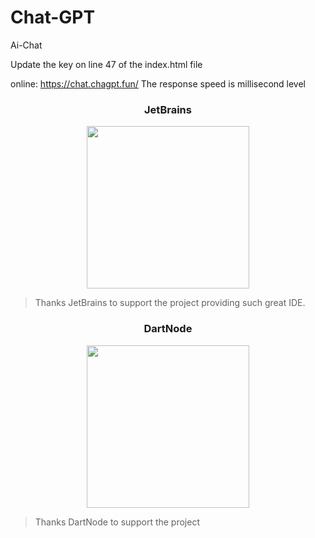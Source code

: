 # Chat-GPT
Ai-Chat

Update the key on line 47 of the index.html file

online: https://chat.chagpt.fun/    The response speed is millisecond level




<h3 align="center">JetBrains</h3>

<p align="center">
  <a href="https://www.jetbrains.com/?from=chatgpt-html">
    <img width="260px" src="https://user-images.githubusercontent.com/120544710/225796807-ac16cbe7-10b1-49d2-9f31-39f421a9d5c1.png">
  </a>
</p>

> Thanks JetBrains to support the project providing such great IDE.




<h3 align="center">DartNode</h3>

<p align="center">
  <a href="https://dartnode.com/?from=chatgpt-html">
    <img width="260px" src="![white_color_full](https://github.com/sbaliyun/chatgpt-html/assets/120544710/04b66e39-e7ad-4c75-b637-b95e8392b1bd)">
  </a>
</p>

>  Thanks DartNode to support the project




